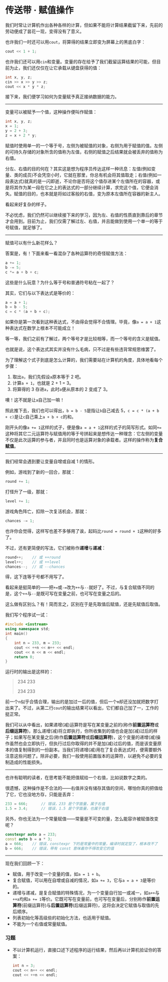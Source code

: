 # 传送带 · 赋值操作

我们时常让计算机作出各种各样的计算，但如果不能将计算结果截留下来，先前的劳动便成了昙花一现，变得没有了意义。

也许我们一时还可以用```cout```，将算得的结果立即变为屏幕上的黑底白字：

```cpp
cout << 1 + 1;
```

也许我们还可以用```cin```和变量。变量的存在给予了我们截留运算结果的可能，但目前为止，我们还仅仅在让它承载从键盘获得的值：

```cpp
int x, y, z;
cin >> x >> y >> z;
cout << x * y * z;
```

接下来，我们便学习如何为变量赋予真正接纳数据的能力。

------

变量可以被赋予一个值，这种操作便叫作赋值：

```cpp
int x, y, z;
x = 1;
y = 2 + 3;
z = x + 2 * y;
```

赋值时使用单一的一个等于号，左侧为被赋值的对象，右侧为用于赋值的值。左侧的可持久存储的对象所含的值称为左值，右侧的赋值之后结果就会被丢弃的值称为右值。

分左、右值的目的何在？其实这是想为程序员传达这样一种讯息：左值(例如变量、类的成员)不会凭空小时，它就在那里，你总有机会将其值取走；右值(例如一段表达式)就真的是一闪即逝，不论你是否将这个值存进某个左值所在的容器，或是将其作为某一段在它之上的表达式的一部分继续计算，求完这个值，它便会消失。赋值的目的，也本就是将如过客般的右值，变为原本左值所在容器的新主人。

看起来好复杂的样子。

不必忧虑，我们仍然可以继续接下来的学习，因为左、右值的性质直到靠后的章节才会用到。目前为止，我们仅需了解过左、右值，并且能做到使用一个单一的等于号赋值，就足够了。

------

赋值可以有什么新花样么？

答案是，有！下面来看一看混杂了各种运算符的奇怪赋值方法：

```cpp
a += 1;
b -= 5;
c *= a + b + c;
```

这些是什么玩意？为什么等于号和普通符号粘在一起了？

其实，它们与以下表达式是等价的：

```cpp
a = a + 1;
b = b - 5;
c = c * (a + b + c);
```

如果你是第一次看到这种表达式，不由得会觉得不合情理。毕竟，像```a = a + 1```这种表达式在数学上根本不可能成立！

等一等，我们之前有了解过，两个等号才是比较相等，而一个等号的含义是赋值。

也就是说，这个表达式其实并没有什么毛病，只不过是有些违背常规思维罢了。

为了理解这个式子到底是怎么计算的，我们需要站在计算机的角度，具体地看每个步骤：

1. 取出```a```，我们先假设```a```原本等于 2 吧。
2. 计算```a + 1```，也就是 2 + 1 = 3。
3. 将算得的 3 存进```a```，此时```a```便从原本的 2 变成了 3。

噢！这不就是让```a```自己加一嘛！

照此推下去，我们也可以得出，```b = b - 5```是指让```b```自己减去 5，```c = c * (a + b + c)```是让```c```自己乘上```a + b + c```的和。

刚开头的像```a += 1```这样的式子，便是像```a = a + 1```这样的式子的简写形式。如同```+=```这种将其它二元运算符与赋值用的等于号拼起来是想传达一种理念：它左侧的变量不仅是此次运算的参与者，并且同时也是运算对象的承载者。这样的操作称为**复合赋值**。

------

我们经常会遇到要让变量自增或自减 1 的情形。

例如，游戏到了新的一回合，那就：

```cpp
round += 1;
```

打怪升了一级，那就：

```cpp
level += 1;
```

游戏角色阵亡，扣除一次复活机会，那就：

```cpp
chances -= 1;
```

也许你会觉得，这样写也差不多够用了诶，起码比```round = round + 1```这种的好多了。

不过，还有更简便的写法，它们被称作**递增**与**递减**：

```cpp
round++;	// 或 ++round
level++;	// 或 ++level
chances--;	// 或 --chances
```

得，这下连等于号都不用写了。

看起来是挺简单的——把```+=```或```-=```改为```++```与```--```就好了。不过，与复合赋值不同的是，这个```++```与```--```是既可写在变量之前，也可写在变量之后的。

这么做有区别么？有！简而言之，区别在于是先取值后赋值，还是先赋值后取值。

我们写个程序试一试：

```cpp
#include <iostream>
using namespace std;
int main()
{
	int n = 233, m = 233;
    cout << ++n << m++ << endl;
    cout << n << m << endl;
    return 0;
}
```

运行时的输出是这样的：

>234 233
>
>234 233

前一个```n```似乎合情合理，输出的是加过一后的值，但后一个```m```却还没加就把数字打出来了。不过，从第二行```cout```的输出结果可以看出，它们都自己加了一，工作的挺正常。

我们可以从中看出，如果递增(减)运算符是写在某变量之前的(称作**前置运算符**或**后缀运算符**)，那么递增(减)将立即执行，你所收集到的值也会是加(减)过后的样子；如果写在某变量之后(称作**后置运算符**或**后缀运算符**)，这个变量的递增(减)操作虽然也会立即执行，但执行过后你取得的并不是加(减)过后的值，而是该变量原本的值复制得到的一份副本。当我们将递增(减)用在了复合表达式时，便需要额外注意这些问题了。除非必要，我们一般使用前置版本的运算符，以避免不必要的复制造成的性能损失。

------

也许有聪明的读者，在思考能不能把值赋给一个右值，比如说数字之类的。

很遗憾，这种操作是不合法的——右值并没有储存其值的空间，哪怕你真的把值给了它，它也没地方存，只能是丢弃：

```cpp
233 = 666;		// 错误，233 是个字面量，属于右值
1.5 = 3.4;		// 错误，1.5 是个字面量，也属于右值
```

另外，你也无法为一个常量赋值——常量是不可变的量，怎么能容许被赋值改变呢？

```cpp
constexpr auto a = 233;
const auto b = a * 3;
a = 666;	// 错误，constexpr 下的是常量中的常量，编译时就定型了，根本改不了
b = 666;	// 错误，带有 const 意味着你不得改变它的值
```

------

现在我们回顾一下：

- 赋值，用于改变一个变量的值，如```a = 1 + b```。
- 复合赋值，可以用在自增或自减的情况，如```a += 3```，它与```a = a + 3```是等价的。
- 递增与递减，是复合赋值的特殊情况，为一个变量自行加一或减一，如```a++```与```++a```均和```a += 1```等价。它既可写在变量前，也可写在变量后，分别称作**前置运算符**(前缀运算符)与**后置运算符**(后缀运算符)，这将会决定它赋值与取值的先后顺序。
- 列表初始化等高级些的初始化方法，也适用于赋值。
- 不能为一个右值或常量赋值。

### 习题

- 不以计算机运行，直接口述下述程序的运行结果，然后再以计算机验证你的答案：

  ```cpp
  int n = 3;
  cout << n++ << endl;
  cout << ++n << endl;
  ```
  



